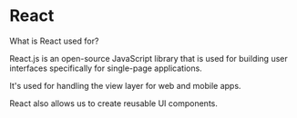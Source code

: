 # React

What is React used for?

React.js is an open-source JavaScript library that is used for building user interfaces specifically for single-page applications.

It's used for handling the view layer for web and mobile apps. 

React also allows us to create reusable UI components.
